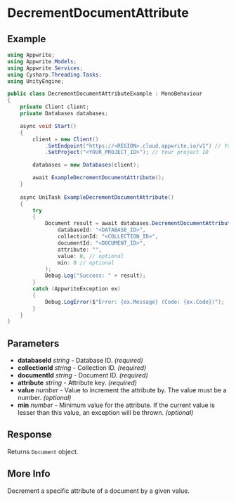 # DecrementDocumentAttribute

## Example

```csharp
using Appwrite;
using Appwrite.Models;
using Appwrite.Services;
using Cysharp.Threading.Tasks;
using UnityEngine;

public class DecrementDocumentAttributeExample : MonoBehaviour
{
    private Client client;
    private Databases databases;

    async void Start()
    {
        client = new Client()
            .SetEndpoint("https://<REGION>.cloud.appwrite.io/v1") // Your API Endpoint
            .SetProject("<YOUR_PROJECT_ID>"); // Your project ID

        databases = new Databases(client);

        await ExampleDecrementDocumentAttribute();
    }
    
    async UniTask ExampleDecrementDocumentAttribute()
    {
        try
        {
            Document result = await databases.DecrementDocumentAttribute(
                databaseId: "<DATABASE_ID>",
                collectionId: "<COLLECTION_ID>",
                documentId: "<DOCUMENT_ID>",
                attribute: "",
                value: 0, // optional
                min: 0 // optional
            );
            Debug.Log("Success: " + result);
        }
        catch (AppwriteException ex)
        {
            Debug.LogError($"Error: {ex.Message} (Code: {ex.Code})");
        }
    }
}
```

## Parameters

- **databaseId** *string* - Database ID. *(required)* 
- **collectionId** *string* - Collection ID. *(required)* 
- **documentId** *string* - Document ID. *(required)* 
- **attribute** *string* - Attribute key. *(required)* 
- **value** *number* - Value to increment the attribute by. The value must be a number. *(optional)*
- **min** *number* - Minimum value for the attribute. If the current value is lesser than this value, an exception will be thrown. *(optional)*

## Response

Returns `Document` object.
## More Info

Decrement a specific attribute of a document by a given value.
